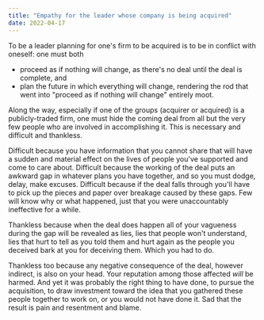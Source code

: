 ```yaml
---
title: "Empathy for the leader whose company is being acquired"
date: 2022-04-17
---
```


To be a leader planning for one's firm to be acquired is to be in conflict with oneself: one must both

- proceed as if nothing will change, as there's no deal until the deal is complete, and
- plan the future in which everything will change, rendering the rod that went into "proceed as if nothing will change" entirely moot.

Along the way, especially if one of the groups (acquirer or acquired) is a publicly-traded firm, one must hide the coming deal from all but the very few people who are involved in accomplishing it. This is necessary and difficult and thankless.

Difficult because you have information that you cannot share that will have a sudden and material effect on the lives of people you've supported and come to care about. Difficult because the working of the deal puts an awkward gap in whatever plans you have together, and so you must dodge, delay, make excuses. Difficult because if the deal falls through you'll have to pick up the pieces and paper over breakage caused by these gaps. Few will know why or what happened, just that you were unaccountably ineffective for a while.

Thankless because when the deal does happen all of your vagueness during the gap will be revealed as lies, lies that people won't understand, lies that hurt to tell as you told them and hurt again as the people you deceived bark at you for deceiving them. Which you had to do.

Thankless too because any negative consequence of the deal, however indirect, is also on your head. Your reputation among those affected _will_ be harmed. And yet it was probably the right thing to have done, to pursue the acquisition, to draw investment toward the idea that you gathered these people together to work on, or you would not have done it. Sad that the result is pain and resentment and blame.
